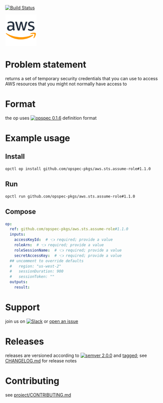 [![Build Status](https://travis-ci.org/opspec-pkgs/aws.sts.assume-role.svg?branch=master)](https://travis-ci.org/opspec-pkgs/aws.sts.assume-role)

<img src="icon.svg" alt="icon" height="100px">

# Problem statement

returns a set of temporary security credentials that you can use to access AWS resources that you might not normally have access to

# Format

the op uses [![opspec 0.1.6](https://img.shields.io/badge/opspec-0.1.6-brightgreen.svg?colorA=6b6b6b&colorB=fc16be)](https://opspec.io/0.1.6) definition format

# Example usage

## Install

```shell
opctl op install github.com/opspec-pkgs/aws.sts.assume-role#1.1.0
```

## Run

```
opctl run github.com/opspec-pkgs/aws.sts.assume-role#1.1.0
```

## Compose

```yaml
op:
  ref: github.com/opspec-pkgs/aws.sts.assume-role#1.1.0
  inputs:
    accessKeyId:  # 👈 required; provide a value
    roleArn:  # 👈 required; provide a value
    roleSessionName:  # 👈 required; provide a value
    secretAccessKey:  # 👈 required; provide a value
  ## uncomment to override defaults
  #   region: "us-west-2"
  #   sessionDuration: 900
  #   sessionToken: ""
  outputs:
    result:
```

# Support

join us on
[![Slack](https://opctl-slackin.herokuapp.com/badge.svg)](https://opctl-slackin.herokuapp.com/)
or
[open an issue](https://github.com/opspec-pkgs/aws.sts.assume-role/issues)

# Releases

releases are versioned according to
[![semver 2.0.0](https://img.shields.io/badge/semver-2.0.0-brightgreen.svg)](http://semver.org/spec/v2.0.0.html)
and [tagged](https://git-scm.com/book/en/v2/Git-Basics-Tagging); see
[CHANGELOG.md](CHANGELOG.md) for release notes

# Contributing

see
[project/CONTRIBUTING.md](https://github.com/opspec-pkgs/project/blob/master/CONTRIBUTING.md)
